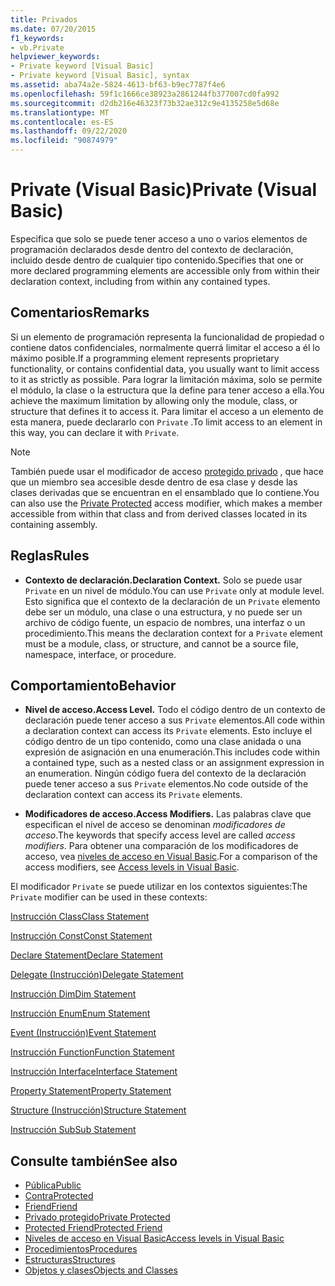 ```yaml
---
title: Privados
ms.date: 07/20/2015
f1_keywords:
- vb.Private
helpviewer_keywords:
- Private keyword [Visual Basic]
- Private keyword [Visual Basic], syntax
ms.assetid: aba74a2e-5824-4613-bf63-b9ec7787f4e6
ms.openlocfilehash: 59f1c1666ce38923a2861244fb377007cd0fa992
ms.sourcegitcommit: d2db216e46323f73b32ae312c9e4135258e5d68e
ms.translationtype: MT
ms.contentlocale: es-ES
ms.lasthandoff: 09/22/2020
ms.locfileid: "90874979"
---
```

# <a name="private-visual-basic"></a><span data-ttu-id="8f42b-102">Private (Visual Basic)</span><span class="sxs-lookup"><span data-stu-id="8f42b-102">Private (Visual Basic)</span></span>

<span data-ttu-id="8f42b-103">Especifica que solo se puede tener acceso a uno o varios elementos de programación declarados desde dentro del contexto de declaración, incluido desde dentro de cualquier tipo contenido.</span><span class="sxs-lookup"><span data-stu-id="8f42b-103">Specifies that one or more declared programming elements are accessible only from within their declaration context, including from within any contained types.</span></span>  
  
## <a name="remarks"></a><span data-ttu-id="8f42b-104">Comentarios</span><span class="sxs-lookup"><span data-stu-id="8f42b-104">Remarks</span></span>  

 <span data-ttu-id="8f42b-105">Si un elemento de programación representa la funcionalidad de propiedad o contiene datos confidenciales, normalmente querrá limitar el acceso a él lo máximo posible.</span><span class="sxs-lookup"><span data-stu-id="8f42b-105">If a programming element represents proprietary functionality, or contains confidential data, you usually want to limit access to it as strictly as possible.</span></span> <span data-ttu-id="8f42b-106">Para lograr la limitación máxima, solo se permite el módulo, la clase o la estructura que la define para tener acceso a ella.</span><span class="sxs-lookup"><span data-stu-id="8f42b-106">You achieve the maximum limitation by allowing only the module, class, or structure that defines it to access it.</span></span> <span data-ttu-id="8f42b-107">Para limitar el acceso a un elemento de esta manera, puede declararlo con `Private` .</span><span class="sxs-lookup"><span data-stu-id="8f42b-107">To limit access to an element in this way, you can declare it with `Private`.</span></span>  

> [!NOTE]
> <span data-ttu-id="8f42b-108">También puede usar el modificador de acceso [protegido privado](private-protected.md) , que hace que un miembro sea accesible desde dentro de esa clase y desde las clases derivadas que se encuentran en el ensamblado que lo contiene.</span><span class="sxs-lookup"><span data-stu-id="8f42b-108">You can also use the [Private Protected](private-protected.md) access modifier, which makes a member accessible from within that class and from derived classes located in its containing assembly.</span></span>

## <a name="rules"></a><span data-ttu-id="8f42b-109">Reglas</span><span class="sxs-lookup"><span data-stu-id="8f42b-109">Rules</span></span>  

- <span data-ttu-id="8f42b-110">**Contexto de declaración.**</span><span class="sxs-lookup"><span data-stu-id="8f42b-110">**Declaration Context.**</span></span> <span data-ttu-id="8f42b-111">Solo se puede usar `Private` en un nivel de módulo.</span><span class="sxs-lookup"><span data-stu-id="8f42b-111">You can use `Private` only at module level.</span></span> <span data-ttu-id="8f42b-112">Esto significa que el contexto de la declaración de un `Private` elemento debe ser un módulo, una clase o una estructura, y no puede ser un archivo de código fuente, un espacio de nombres, una interfaz o un procedimiento.</span><span class="sxs-lookup"><span data-stu-id="8f42b-112">This means the declaration context for a `Private` element must be a module, class, or structure, and cannot be a source file, namespace, interface, or procedure.</span></span>  
  
## <a name="behavior"></a><span data-ttu-id="8f42b-113">Comportamiento</span><span class="sxs-lookup"><span data-stu-id="8f42b-113">Behavior</span></span>  
  
- <span data-ttu-id="8f42b-114">**Nivel de acceso.**</span><span class="sxs-lookup"><span data-stu-id="8f42b-114">**Access Level.**</span></span> <span data-ttu-id="8f42b-115">Todo el código dentro de un contexto de declaración puede tener acceso a sus `Private` elementos.</span><span class="sxs-lookup"><span data-stu-id="8f42b-115">All code within a declaration context can access its `Private` elements.</span></span> <span data-ttu-id="8f42b-116">Esto incluye el código dentro de un tipo contenido, como una clase anidada o una expresión de asignación en una enumeración.</span><span class="sxs-lookup"><span data-stu-id="8f42b-116">This includes code within a contained type, such as a nested class or an assignment expression in an enumeration.</span></span> <span data-ttu-id="8f42b-117">Ningún código fuera del contexto de la declaración puede tener acceso a sus `Private` elementos.</span><span class="sxs-lookup"><span data-stu-id="8f42b-117">No code outside of the declaration context can access its `Private` elements.</span></span>  
  
- <span data-ttu-id="8f42b-118">**Modificadores de acceso.**</span><span class="sxs-lookup"><span data-stu-id="8f42b-118">**Access Modifiers.**</span></span> <span data-ttu-id="8f42b-119">Las palabras clave que especifican el nivel de acceso se denominan *modificadores de acceso*.</span><span class="sxs-lookup"><span data-stu-id="8f42b-119">The keywords that specify access level are called *access modifiers*.</span></span> <span data-ttu-id="8f42b-120">Para obtener una comparación de los modificadores de acceso, vea [niveles de acceso en Visual Basic](../../programming-guide/language-features/declared-elements/access-levels.md).</span><span class="sxs-lookup"><span data-stu-id="8f42b-120">For a comparison of the access modifiers, see [Access levels in Visual Basic](../../programming-guide/language-features/declared-elements/access-levels.md).</span></span>  
  
 <span data-ttu-id="8f42b-121">El modificador `Private` se puede utilizar en los contextos siguientes:</span><span class="sxs-lookup"><span data-stu-id="8f42b-121">The `Private` modifier can be used in these contexts:</span></span>  
  
 [<span data-ttu-id="8f42b-122">Instrucción Class</span><span class="sxs-lookup"><span data-stu-id="8f42b-122">Class Statement</span></span>](../statements/class-statement.md)  
  
 [<span data-ttu-id="8f42b-123">Instrucción Const</span><span class="sxs-lookup"><span data-stu-id="8f42b-123">Const Statement</span></span>](../statements/const-statement.md)  
  
 [<span data-ttu-id="8f42b-124">Declare Statement</span><span class="sxs-lookup"><span data-stu-id="8f42b-124">Declare Statement</span></span>](../statements/declare-statement.md)  
  
 [<span data-ttu-id="8f42b-125">Delegate (Instrucción)</span><span class="sxs-lookup"><span data-stu-id="8f42b-125">Delegate Statement</span></span>](../statements/delegate-statement.md)  
  
 [<span data-ttu-id="8f42b-126">Instrucción Dim</span><span class="sxs-lookup"><span data-stu-id="8f42b-126">Dim Statement</span></span>](../statements/dim-statement.md)  
  
 [<span data-ttu-id="8f42b-127">Instrucción Enum</span><span class="sxs-lookup"><span data-stu-id="8f42b-127">Enum Statement</span></span>](../statements/enum-statement.md)  
  
 [<span data-ttu-id="8f42b-128">Event (Instrucción)</span><span class="sxs-lookup"><span data-stu-id="8f42b-128">Event Statement</span></span>](../statements/event-statement.md)  
  
 [<span data-ttu-id="8f42b-129">Instrucción Function</span><span class="sxs-lookup"><span data-stu-id="8f42b-129">Function Statement</span></span>](../statements/function-statement.md)  
  
 [<span data-ttu-id="8f42b-130">Instrucción Interface</span><span class="sxs-lookup"><span data-stu-id="8f42b-130">Interface Statement</span></span>](../statements/interface-statement.md)  
  
 [<span data-ttu-id="8f42b-131">Property Statement</span><span class="sxs-lookup"><span data-stu-id="8f42b-131">Property Statement</span></span>](../statements/property-statement.md)  
  
 [<span data-ttu-id="8f42b-132">Structure (Instrucción)</span><span class="sxs-lookup"><span data-stu-id="8f42b-132">Structure Statement</span></span>](../statements/structure-statement.md)  
  
 [<span data-ttu-id="8f42b-133">Instrucción Sub</span><span class="sxs-lookup"><span data-stu-id="8f42b-133">Sub Statement</span></span>](../statements/sub-statement.md)  
  
## <a name="see-also"></a><span data-ttu-id="8f42b-134">Consulte también</span><span class="sxs-lookup"><span data-stu-id="8f42b-134">See also</span></span>

- [<span data-ttu-id="8f42b-135">Pública</span><span class="sxs-lookup"><span data-stu-id="8f42b-135">Public</span></span>](public.md)
- [<span data-ttu-id="8f42b-136">Contra</span><span class="sxs-lookup"><span data-stu-id="8f42b-136">Protected</span></span>](protected.md)
- [<span data-ttu-id="8f42b-137">Friend</span><span class="sxs-lookup"><span data-stu-id="8f42b-137">Friend</span></span>](friend.md)
- [<span data-ttu-id="8f42b-138">Privado protegido</span><span class="sxs-lookup"><span data-stu-id="8f42b-138">Private Protected</span></span>](./private-protected.md)
- [<span data-ttu-id="8f42b-139">Protected Friend</span><span class="sxs-lookup"><span data-stu-id="8f42b-139">Protected Friend</span></span>](./protected-friend.md)
- [<span data-ttu-id="8f42b-140">Niveles de acceso en Visual Basic</span><span class="sxs-lookup"><span data-stu-id="8f42b-140">Access levels in Visual Basic</span></span>](../../programming-guide/language-features/declared-elements/access-levels.md)
- [<span data-ttu-id="8f42b-141">Procedimientos</span><span class="sxs-lookup"><span data-stu-id="8f42b-141">Procedures</span></span>](../../programming-guide/language-features/procedures/index.md)
- [<span data-ttu-id="8f42b-142">Estructuras</span><span class="sxs-lookup"><span data-stu-id="8f42b-142">Structures</span></span>](../../programming-guide/language-features/data-types/structures.md)
- [<span data-ttu-id="8f42b-143">Objetos y clases</span><span class="sxs-lookup"><span data-stu-id="8f42b-143">Objects and Classes</span></span>](../../programming-guide/language-features/objects-and-classes/index.md)
